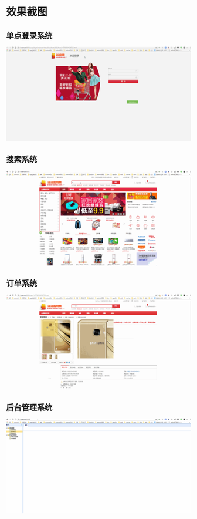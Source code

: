 # 效果截图

## 单点登录系统
![单点登录系统](单点登录系统.gif)
## 搜索系统
![搜索系统](搜索系统.gif)
## 订单系统
![订单系统](订单系统.gif)
## 后台管理系统
![后台管理系统](后台管理系统.gif)